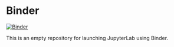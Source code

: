 # Binder

[![Binder](https://img.shields.io/badge/launch-binder-red.svg)](https://mybinder.org/v2/gh/NIGS-GeoPython-2022/Binder/main?urlpath=lab)

This is an empty repository for launching JupyterLab using Binder.

